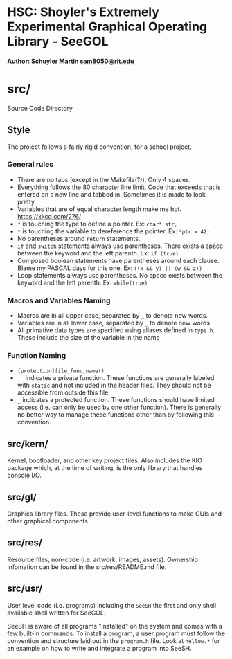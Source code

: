 # HSC: Shoyler's Extremely Experimental Graphical Operating Library - SeeGOL
#### Author:  Schuyler Martin <sam8050@rit.edu>

# src/
Source Code Directory

## Style
The project follows a fairly rigid convention, for a school project.

### General rules
* There are no tabs (except in the Makefile(?)). Only 4 spaces.
* Everything follows the 80 character line limit. Code that exceeds that is
  entered on a new line and tabbed in. Sometimes it is made to look pretty.
* Variables that are of equal character length make me hot.
  https://xkcd.com/276/
* `*` is touching the type to define a pointer. Ex: `char* str;`
* `*` is touching the variable to dereference the pointer. Ex: `*ptr = 42;`
* No parentheses around `return` statements.
* `if` and `switch` statements always use parentheses. There exists a space
  between the keyword and the left parenth. Ex: `if (true)`
* Composed boolean statements have parentheses around each clause.
  Blame my PASCAL days for this one. Ex: `((x && y) || (w && z))`
* Loop statements always use parentheses. No space exists between the keyword
  and the left parenth. Ex: `while(true)`

### Macros and Variables Naming
* Macros are in all upper case, separated by `_` to denote new words.
* Variables are in all lower case, separated by `_` to denote new words.
* All primative data types are specified using aliases defined in `type.h`.
  These include the size of the variable in the name

### Function Naming
* `[protection]file_func_name()`
* `__` indicates a private function. These functions are generally labeled with
  `static` and not included in the header files. They should not be accessible
  from outside this file.
* `_` indicates a protected function. These functions should have limited
  access (i.e. can only be used by one other function). There is generally no
  better way to manage these functions other than by following this convention.

## src/kern/
Kernel, bootloader, and other key project files. Also includes the KIO package
which, at the time of writing, is the only library that handles console I/O.

## src/gl/
Graphics library files. These provide user-level functions to make GUIs and
other graphical components.

## src/res/
Resource files, non-code (i.e. artwork, images, assets). Ownership infomation
can be found in the src/res/README.md file.

## src/usr/
User level code (i.e. programs) including the `SeeSH` the first and only shell
available shell written for SeeGOL.

SeeSH is aware of all programs "installed" on the system and comes with a few
built-in commands. To install a program, a user program must follow the
convention and structure laid out in the `program.h` file. Look at `hellow.*`
for an example on how to write and integrate a program into SeeSH.
